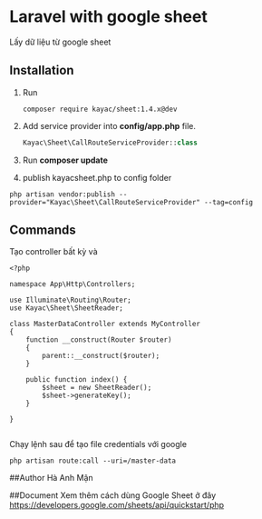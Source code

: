 # Laravel with google sheet
Lấy dữ liệu từ google sheet


## Installation

1. Run 
    ```
    composer require kayac/sheet:1.4.x@dev
    ```
    
2. Add service provider into **config/app.php** file.
    ```php
    Kayac\Sheet\CallRouteServiceProvider::class
    ```
3. Run **composer update**

4. publish kayacsheet.php to config folder
```
php artisan vendor:publish --provider="Kayac\Sheet\CallRouteServiceProvider" --tag=config
```

## Commands
Tạo controller bất kỳ và 
```
<?php

namespace App\Http\Controllers;

use Illuminate\Routing\Router;
use Kayac\Sheet\SheetReader;

class MasterDataController extends MyController
{
    function __construct(Router $router)
    {
        parent::__construct($router);
    }

    public function index() {
        $sheet = new SheetReader();
        $sheet->generateKey();
    }

}


```

Chạy lệnh sau để tạo file credentials với google
```
php artisan route:call --uri=/master-data
```


##Author
Hà Anh Mận

##Document
Xem thêm cách dùng Google Sheet ở đây
https://developers.google.com/sheets/api/quickstart/php